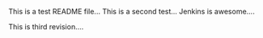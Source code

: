 This is a test README file...
This is a second test...
Jenkins is awesome....

This is third revision....
